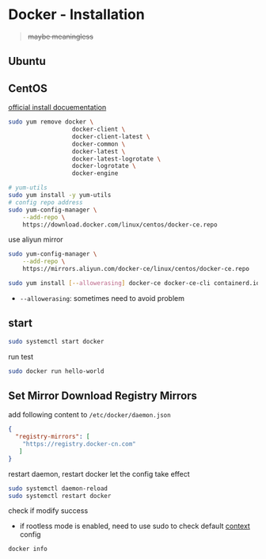 # Docker - Installation

> ~~maybe meaningless~~

## Ubuntu



## CentOS

[official install docuementation](https://docs.docker.com/engine/install/)

```bash
sudo yum remove docker \
                  docker-client \
                  docker-client-latest \
                  docker-common \
                  docker-latest \
                  docker-latest-logrotate \
                  docker-logrotate \
                  docker-engine
```

```bash
# yum-utils
sudo yum install -y yum-utils
# config repo address
sudo yum-config-manager \
    --add-repo \
    https://download.docker.com/linux/centos/docker-ce.repo
```

use aliyun mirror
```bash
sudo yum-config-manager \
    --add-repo \
    https://mirrors.aliyun.com/docker-ce/linux/centos/docker-ce.repo
```

```bash
sudo yum install [--allowerasing] docker-ce docker-ce-cli containerd.io docker-compose-plugin
```

- `--allowerasing`: sometimes need to avoid problem

## start

```bash
sudo systemctl start docker
```

run test

```bash
sudo docker run hello-world
```

## Set Mirror Download Registry Mirrors

add following content to `/etc/docker/daemon.json`

```json
{
  "registry-mirrors": [
    "https://registry.docker-cn.com"
   ]
}
```

restart daemon, restart docker let the config take effect

```bash
sudo systemctl daemon-reload
sudo systemctl restart docker
```

check if modify success

- if rootless mode is enabled, need to use sudo to check default [context](docker-terms.md#docker-context) config

```bash
docker info
```
